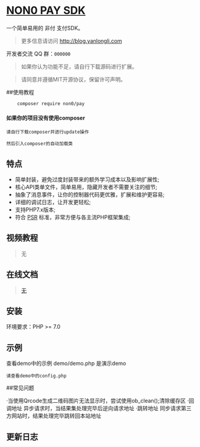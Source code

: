 # [NON0 PAY SDK](http://blog.yanlongli.com)

一个简单易用的 非付 支付SDK。

>更多信息请访问 http://blog.yanlongli.com

开发者交流 QQ 群：`000000`

> 如果你认为功能不足，请自行下载源码进行扩展。

>请同意并遵循MIT开源协议，保留许可声明。

##使用教程
```shel
	composer require non0/pay
```
#### 如果你的项目没有使用composer

    请自行下载composer并进行update操作

    然后引入composer的自动加载类


## 特点

 - 简单封装，避免过度封装带来的额外学习成本以及影响扩展性;
 - 核心API类单文件，简单易用，隐藏开发者不需要关注的细节;
 - 抽象了消息事件，让你的控制器代码更优雅，扩展和维护更容易;
 - 详细的调试日志，让开发更轻松;
 - 支持PHP7.x版本;
 - 符合 [PSR](https://github.com/php-fig/fig-standards) 标准，非常方便与各主流PHP框架集成;

## 视频教程

> 无
>
## 在线文档
>[无]()

## 安装

环境要求：PHP >= 7.0


## 示例

查看demo中的示例  demo/demo.php 是演示demo

    请查看demo中的config.php

##常见问题

·当使用Qrcode生成二维码图片无法显示时，尝试使用ob_clean();清除缓存区
·回调地址 异步请求时，当结果集处理完毕后逆向请求地址
·跳转地址 同步请求第三方网站时，结果处理完毕跳转回本站地址

## 更新日志
```text

```
